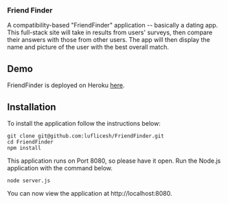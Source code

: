 ### Friend Finder

 A compatibility-based "FriendFinder" application -- basically a dating app. This full-stack site will take in results from users' surveys, then compare their answers with those from other users. The app will then display the name and picture of the user with the best overall match.

 ## Demo

 FriendFinder is deployed on Heroku [here](https://sheltered-tundra-17155.herokuapp.com/).

## Installation
To install the application follow the instructions below:

```
git clone git@github.com:luflicesh/FriendFinder.git
cd FriendFinder
npm install
```

This application runs on Port 8080, so please have it open. Run the Node.js application with the command below.

`node server.js`

You can now view the application at http://localhost:8080.
